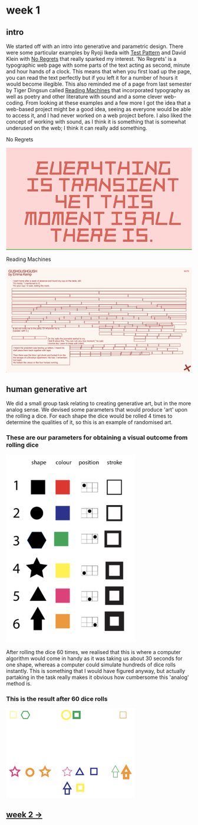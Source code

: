# week 1

## intro

We started off with an intro into generative and parametric design. There were some particular examples by Ryoji Ikeda with [Test Pattern](https://www.youtube.com/watch?v=XwjlYpJCBgk) and David Klein with [No Regrets](http://b.parsons.edu/~kleid973/typeface/) that really sparked my interest. 'No Regrets' is a typographic web page with some parts of the text acting as second, minute and hour hands of a clock. This means that when you first load up the page, you can read the text perfectly but if you left it for a number of hours it would become illegible. This also reminded me of a page from last semester by Tiger Dingsun called [Reading Machines](https://tdingsun.github.io/reading-machines/) that incorporated typography as well as poetry and other literature with sound and a some clever web-coding. From looking at these examples and a few more I got the idea that a web-based project might be a good idea, seeing as everyone would be able to access it, and I had never worked on a web project before. I also liked the concept of working with sound, as I think it is something that is somewhat underused on the web; I think it can really add something.

No Regrets

<img src="noregrets.gif" width="900" />

Reading Machines

<img src="Screen Shot 2020-10-21 at 12.28.08 pm.png" width="900" />

## human generative art

We did a small group task relating to creating generative art, but in the more analog sense. We devised some parameters that would produce 'art' upon the rolling a dice. For each shape the dice would be rolled 4 times to determine the qualities of it, so this is an example of randomised art.

### These are our parameters for obtaining a visual outcome from rolling dice

<img src="Screen%20Shot%202020-07-24%20at%203.29.08%20pm.png" width="350" />

After rolling the dice 60 times, we realised that this is where a computer algorithm would come in handy as it was taking us about 30 seconds for one shape, whereas a computer could simulate hundreds of dice rolls instantly. This is something that I would have figured anyway, but actually partaking in the task really makes it obvious how cumbersome this 'analog' method is.

### This is the result after 60 dice rolls

<img src="art.png" width="350" />

## [week 2 ->](https://sylvain-girard.github.io/Slave2theAlgo2020/week02/)
